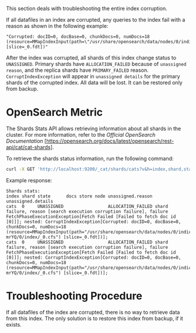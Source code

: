 This section deals with troubleshooting the entire index corruption.

If all datafiles in an index are corrupted, any queries to the index fail with a reason as shown in the following example:

```text
"Corrupted: docID=0, docBase=0, chunkDocs=0, numDocs=18 (resource=MMapIndexInput(path=\"/usr/share/opensearch/data/nodes/0/indices/wXrcwF8fSTC_8nQQl8_IAg/0/index/_0.cfs\") [slice=_0.fdt])"
```

After the index was corrupted, all shards of this index change status to `UNASSIGNED`.
Primary shards have `ALLOCATION_FAILED` because of `unassigned reason`, and the replica shards have `PRIMARY_FAILED` reason.
`CorruptIndexException` will appear in `unassigned details` for the primary shards of the corrupted index.
All data will be lost. It can be restored only from backup.

# OpenSearch Metric

The Shards Stats API allows retrieving information about all shards in the cluster.
For more information, refer to the _Official OpenSearch Documentation_ [https://opensearch.org/docs/latest/opensearch/rest-api/cat/cat-shards].

To retrieve the shards status information, run the following command:

```sh
curl -X GET 'http://localhost:9200/_cat/shards/cats?v&h=index,shard,state,docs,store,node,unassigned.reason'
```

Example response:

```text
Shards stats:
index shard state      docs store node unassigned.reason unassigned.details
cats  0     UNASSIGNED                 ALLOCATION_FAILED shard failure, reason [search execution corruption failure], failure FetchPhaseExecutionException[Fetch Failed [Failed to fetch doc id [0]]]; nested: CorruptIndexException[Corrupted: docID=0, docBase=0, chunkDocs=0, numDocs=18 (resource=MMapIndexInput(path="/usr/share/opensearch/data/nodes/0/indices/B8pC4O6ETv6tox7yq-mrYQ/0/index/_0.cfs") [slice=_0.fdt])];
cats  0     UNASSIGNED                 ALLOCATION_FAILED shard failure, reason [search execution corruption failure], failure FetchPhaseExecutionException[Fetch Failed [Failed to fetch doc id [0]]]; nested: CorruptIndexException[Corrupted: docID=0, docBase=0, chunkDocs=0, numDocs=18 (resource=MMapIndexInput(path="/usr/share/opensearch/data/nodes/0/indices/B8pC4O6ETv6tox7yq-mrYQ/0/index/_0.cfs") [slice=_0.fdt])];
```

# Troubleshooting Procedure

If all datafiles of the index are corrupted, there is no way to retrieve data from this index. The only solution is to restore this index from backup, if it exists.
